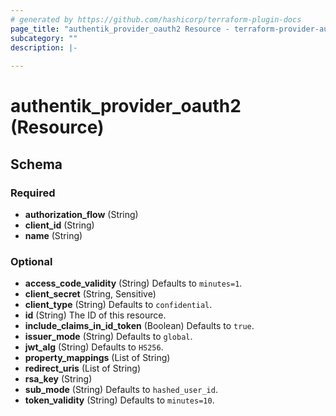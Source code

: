 ```yaml
---
# generated by https://github.com/hashicorp/terraform-plugin-docs
page_title: "authentik_provider_oauth2 Resource - terraform-provider-authentik"
subcategory: ""
description: |-
  
---
```


# authentik_provider_oauth2 (Resource)





<!-- schema generated by tfplugindocs -->
## Schema

### Required

- **authorization_flow** (String)
- **client_id** (String)
- **name** (String)

### Optional

- **access_code_validity** (String) Defaults to `minutes=1`.
- **client_secret** (String, Sensitive)
- **client_type** (String) Defaults to `confidential`.
- **id** (String) The ID of this resource.
- **include_claims_in_id_token** (Boolean) Defaults to `true`.
- **issuer_mode** (String) Defaults to `global`.
- **jwt_alg** (String) Defaults to `HS256`.
- **property_mappings** (List of String)
- **redirect_uris** (List of String)
- **rsa_key** (String)
- **sub_mode** (String) Defaults to `hashed_user_id`.
- **token_validity** (String) Defaults to `minutes=10`.


